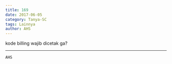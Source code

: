 ```yaml
---
title: 169
date: 2017-06-05
category: Tanya-SC
tags: Lainnya
author: AHS
---
```


kode billing wajib dicetak ga?

---



`AHS`
